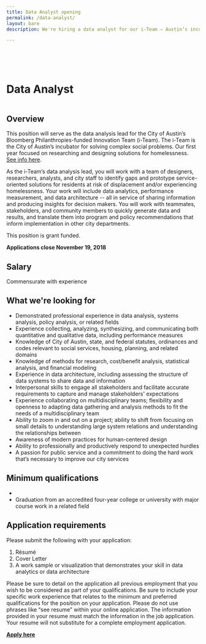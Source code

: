 ```yaml
---
title: Data Analyst opening
permalink: /data-analyst/
layout: bare
description: We're hiring a data analyst for our i-Team – Austin’s incubator for solving complex social problems.

---
```

<h1 style= "padding-top: 64px; padding-bottom: 18px;">  Data Analyst</h1>

## Overview

This position will serve as the data analysis lead for the City of Austin’s Bloomberg Philanthropies-funded Innovation Team (i-Team). The i-Team is the City of Austin’s incubator for solving complex social problems. Our first year focused on researching and designing solutions for homelessness. [See info here](https://www.bloomberg.org/program/government-innovation/innovation-teams).

As the i-Team’s data analysis lead, you will work with a team of designers, researchers, analysts, and city staff to identify gaps and prototype service-oriented solutions for residents at risk of displacement and/or experiencing homelessness. Your work will include data analytics, performance measurement, and data architecture -- all in service of sharing information and producing insights for decision makers. You will work with teammates, stakeholders, and community members to quickly generate data and results, and translate them into program and policy recommendations that inform implementation in other city departments. 

This position is grant funded.

**Applications close November 19, 2018**

## Salary		

Commensurate with experience

## What we're looking for

- Demonstrated professional experience in data analysis, systems analysis, policy analysis, or related fields
- Experience collecting, analyzing, synthesizing, and communicating both quantitative and qualitative data, including performance measures
- Knowledge of City of Austin, state, and federal statutes, ordinances and codes relevant to social services, housing, planning, and related domains
- Knowledge of methods for research, cost/benefit analysis, statistical analysis, and financial modeling
- Experience in data architecture, including assessing the structure of data systems to share data and information 
- Interpersonal skills to engage all stakeholders and facilitate accurate requirements to capture and manage stakeholders' expectations
- Experience collaborating on multidisciplinary teams; flexibility and openness to adapting data gathering and analysis methods to fit the needs of a multidisciplinary team
- Ability to zoom in and out on a project; ability to shift from focusing on small details to understanding large system relations and understanding the relationships between
- Awareness of modern practices for human-centered design
- Ability to professionally and productively respond to unexpected hurdles
- A passion for public service and a commitment to doing the hard work that’s necessary to improve our city services

## Minimum qualifications		

- 
- Graduation from an accredited four-year college or university with major course work in a related field

## Application requirements

Please submit the following with your application:
1. Résumé 
2. Cover Letter
3. A work sample or visualization that demonstrates your skill in data analytics or data architecture 

Please be sure to detail on the application all previous employment that you wish to be considered as part of your qualifications. Be sure to include your specific work experience that relates to the minimum and preferred qualifications for the position on your application. Please do not use phrases like “see resume” within your online application. The information provided in your resume must match the information in the job application. Your resume will not substitute for a complete employment application. 

**[Apply here](LINK)**
